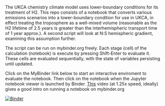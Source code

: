 The UKCA chemistry climate model uses lower-boundary conditions for its treatment of H2.  This repo consists of a notebook that converts various emissions scenarios into a lower-boundary condition for use in UKCA, in effect treating the troposphere as a well-mixed volume (reasonable as the H2 lifetime of 2.5 years is greater than the interhemispheric transport time of 1 year approx.).  A second script will look at N:S hemispheric gradient, examining this assumption further.

The script can be run on mybinder.org freely.  Each stage (cell) of the calculation (notebook) is execute by pressing Shift-Enter to evaluate it.  These cells are evaluated sequentially, with the state of variables persisting until updated.

Click on the MyBinder link below to start an interactive enviroment to evaluate the notebook.  Then click on the notebook when the Jupyter notebook viewer is launched by Binder.  [This](https://www.youtube.com/watch?v=lzf5DU-sJig) video (at 1.25x speed, ideally) gives a good intro on running a notebook on mybinder.org

[![Binder](https://mybinder.org/badge_logo.svg)](https://mybinder.org/v2/gh/paultgriffiths/H2_economy_box_model_scenarios/master)
